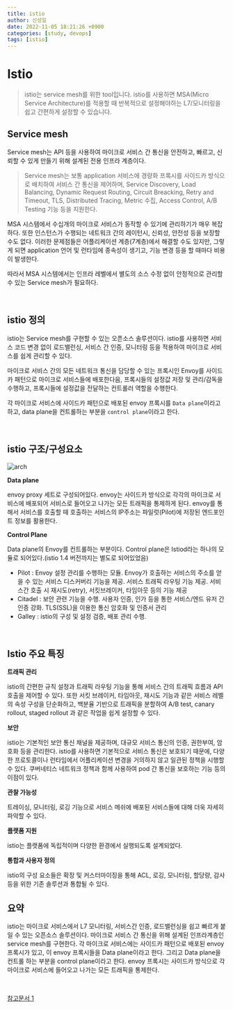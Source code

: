 ```yaml
---
title: istio
author: 신성일
date: 2022-11-05 18:21:26 +0900
categories: [study, devops]
tags: [istio]
---
```


# Istio

> istio는 service mesh를 위한 tool입니다. istio를 사용하면 MSA(Micro Service Architecture)를 적용할 때 반복적으로 설정해야하는 L7/모니터링을 쉽고 간편하게 설정할 수 있습니다.

## Service mesh

Service mesh는 API 등을 사용하여 마이크로 서비스 간 통신을 안전하고, 빠르고, 신뢰할 수 있게 만들기 위해 설계된 전용 인프라 계층이다.

> Service mesh는 보통 application 서비스에 경량화 프록시를 사이드카 방식으로 배치하여 서비스 간 통신을 제어하며, Service Discovery, Load Balancing, Dynamic Request Routing, Circuit Breacking, Retry and Timeout, TLS, Distributed Tracing, Metric 수집, Access Control, A/B Testing 기능 등을 지원한다.

MSA 시스템에서 수십개의 마이크로 서비스가 동작할 수 있기에 관리하기가 매우 복잡하다. 또한 인스턴스가 수행되는 네트워크 간의 레이턴시, 신뢰성, 안전성 등을 보장할 수도 없다. 이러한 문제점들은 어플리케이션 계층(7계층)에서 해결할 수도 있지만, 그렇게 되면 application 언어 및 런타임에 종속성이 생기고, 기능 변경 등을 할 때마다 비용이 발생한다.

따라서 MSA 시스템에서는 인프라 레벨에서 별도의 소스 수정 없이 안정적으로 관리할 수 있는 Service mesh가 필요하다.

<br/>

## istio 정의

istio는 Service mesh를 구현할 수 있는 오픈소스 솔루션이다. istio를 사용하면 서비스 코드 변경 없이 로드밸런싱, 서비스 간 인증, 모니터링 등을 적용하여 마이크로 서비스를 쉽게 관리할 수 있다.

마이크로 서비스 간의 모든 네트워크 통신을 담당할 수 있는 프록시인 Envoy를 사이드카 패턴으로 마이크로 서비스들에 배포한다음, 프록시들의 설정값 저장 및 관리/감독을 수행하고, 프록시들에 설정값을 전달하는 컨트롤러 역할을 수행한다.

각 마이크로 서비스에 사이드카 패턴으로 배포된 envoy 프록시를 `Data plane`이라고 하고, data plane을 컨트롤하는 부분을 `control plane`이라고 한다.

<br/>

## istio 구조/구성요소

![arch](https://istio.io/latest/docs/ops/deployment/architecture/arch.svg)

**Data plane**

envoy proxy 세트로 구성되어있다. envoy는 사이드카 방식으로 각각의 마이크로 서비스에 배포되어 서비스로 들어오고 나가는 모든 트래픽을 통제하게 된다. envoy를 통해서 서비스를 호출할 때 호출하는 서비스의 IP주소는 파일럿(Pilot)에 저장된 엔드포인트 정보를 활용한다.

**Control Plane**

Data plane의 Envoy를 컨트롤하는 부분이다. Control plane은 Istiod라는 하나의 모듈로 되어있다.(istio 1.4 버전까지는 별도로 되어있었음)

-  Pilot : Envoy 설정 관리를 수행하는 모듈. Envoy가 호출하는 서비스의 주소를 얻을 수 있는 서비스 디스커버리 기능을 제공. 서비스 트래픽 라우팅 기능 제공. 서비스간 호출 시 재시도(retry), 서킷브레이커, 타임아웃 등의 기능 제공
-  Citadel : 보안 관련 기능을 수행. 사용자 인증, 인가 등을 통한 서비스/엔드 유저 간 인증 강화. TLS(SSL)을 이용한 통신 암호화 및 인증서 관리
-  Galley : istio의 구성 및 설정 검증, 배포 관리 수행.

<br/>

## Istio 주요 특징

**트래픽 관리**

istio의 간편한 규칙 설정과 트래픽 라우팅 기능을 통해 서비스 간의 트래픽 흐름과 API 호출을 제어할 수 있다. 또한 서킷 브레이커, 타임아웃, 재시도 기능과 같은 서비스 레벨의 속성 구성을 단순화하고, 백분율 기반으로 트래픽을 분할하여 A/B test, canary rollout, staged rollout 과 같은 작업을 쉽게 설정할 수 있다.

**보안**

istio는 기본적인 보안 통신 채널을 제공하며, 대규모 서비스 통신의 인증, 권한부여, 암호화 등을 관리한다. istio를 사용하면 기본적으로 서비스 통신은 보호되기 때문에, 다양한 프로토콜이나 런타임에서 어플리케이션 변경을 거의하지 않고 일관된 정책을 시행할 수 있다. 쿠버네티스 네트워크 정책과 함께 사용하여 pod 간 통신을 보호하는 기능 등의 이점이 있다.

**관찰 가능성**

트레이싱, 모니터링, 로깅 기능으로 서비스 메쉬에 배포된 서비스들에 대해 더욱 자세히 파악할 수 있다.

**플랫폼 지원**

istio는 플랫폼에 독립적이며 다양한 환경에서 실행되도록 설계되었다.

**통합과 사용자 정의**

istio의 구성 요소들은 확장 및 커스터마이징을 통해 ACL, 로깅, 모니터링, 할당량, 감사 등을 위한 기존 솔루션과 통합될 수 있다.

## 요약
istio는 마이크로 서비스에서 L7 모니터링, 서비스간 인증, 로드밸런싱을 쉽고 빠르게 붙일 수 있는 오픈소스 솔루션이다.
마이크로 서비스 간 통신을 위해 설계된 인프라계층인 service mesh를 구현한다.
각 마이크로 서비스에는 사이드카 패턴으로 배포된 envoy 프록시가 있고, 이 envoy 프록시들을 Data plane이라고 한다. 그리고 Data plane을 컨트롤 하는 부분을 control plane이라고 한다.
envoy 프록시는 사이드카 방식으로 각 마이크로 서비스에 들어오고 나가는 모든 트래픽을 통제한다. 

<br/>

[참고문서 1](https://twofootdog.tistory.com/78)
